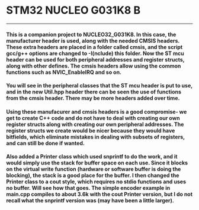 # STM32 NUCLEO G031K8 B
----------
#### This is a companion project to NUCLEO32_G031K8. In this case, the manufacturer header is used, along with the needed CMSIS headers. These extra headers are placed in a folder called cmsis, and the script gcc/g++ options are changed to -I(nclude) this folder. Now the ST mcu header can be used for both peripheral addresses and register structs, along with other defines. The cmsis headers allow using the common functions such as NVIC_EnableIRQ and so on.

#### You will see in the peripheral classes that the ST mcu header is put to use, and in the new Util.hpp header there can be seen the use of functions from the cmsis header. There may be more headers added over time.

#### Using these manufacurer and cmsis headers is a good compromise- we get to create C++ code and do not have to deal with creating our own register structs along with creating our own peripheral addresses. The register structs we create would be nicer because they would have bitfields, which eliminate mistakes in dealing with subsets of registers, and can still be done if wanted.

#### Also added a Printer class which used snprintf to do the work, and it would simply use the stack for buffer space on each use. Since it blocks on the virtual write function (hardware or software buffer is doing the blocking), the stack is a good place for the buffer. I then changed the Printer class to a cout style, which requires no stdio functions and uses no buffer. Will see how that goes. The simple encoder example in main.cpp compiles to about 3.6k with the cout Printer version, but I do not recall what the snprintf version was (may have been a little larger).

